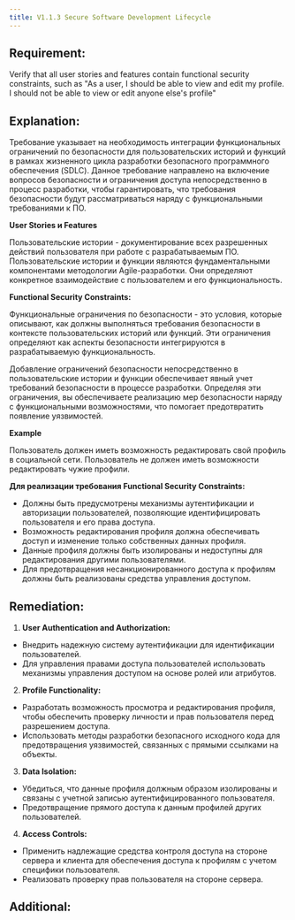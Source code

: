 ```yaml
---
title: V1.1.3 Secure Software Development Lifecycle
---
```




## Requirement:

Verify that all user stories and features contain functional security constraints, such as "As a user, I should be able to view and edit my profile. I should not be able to view or edit anyone else's profile"

## Explanation:

Требование указывает на необходимость интеграции функциональных ограничений по безопасности для пользовательских историй и функций в рамках жизненного цикла разработки безопасного программного обеспечения (SDLC). Данное требование направлено на включение вопросов безопасности и ограничения доступа непосредственно в процесс разработки, чтобы гарантировать, что требования безопасности будут рассматриваться наряду с функциональными требованиями к ПО.

**User Stories и Features**

Пользовательские истории - документирование всех разрешенных действий пользователя при работе с разрабатываемым ПО. Пользовательские истории и функции являются фундаментальными компонентами методологии Agile-разработки. Они определяют конкретное взаимодействие с пользователем и его функциональность. 

**Functional Security Constraints:**

Функциональные ограничения по безопасности - это условия, которые описывают, как должны выполняться требования безопасности в контексте пользовательских историй или функций.
Эти ограничения определяют как аспекты безопасности интегрируются в разрабатываемую функциональность.

Добавление ограничений безопасности непосредственно в пользовательские истории и функции обеспечивает явный учет требований безопасности в процессе разработки. Определяя эти ограничения, вы обеспечиваете реализацию мер безопасности наряду с функциональными возможностями, что помогает предотвратить появление уязвимостей.

**Example**

Пользователь должен иметь возможность редактировать свой профиль в социальной сети. Пользователь не должен иметь возможности редактировать чужие профили.

**Для реализации требования Functional Security Constraints:**
- Должны быть предусмотрены механизмы аутентификации и авторизации пользователей, позволяющие идентифицировать пользователя и его права доступа.
- Возможность редактирования профиля должна обеспечивать доступ и изменение только собственных данных профиля.
- Данные профиля должны быть изолированы и недоступны для редактирования другими пользователями.
- Для предотвращения несанкционированного доступа к профилям должны быть реализованы средства управления доступом.

## Remediation:

1. **User Authentication and Authorization:**

- Внедрить надежную систему аутентификации для идентификации пользователей.
- Для управления правами доступа пользователей использовать механизмы управления доступом на основе ролей или атрибутов.

2. **Profile Functionality:**

- Разработать возможность просмотра и редактирования профиля, чтобы обеспечить проверку личности и прав пользователя перед разрешением доступа.
- Использовать методы разработки безопасного исходного кода для предотвращения уязвимостей, связанных с прямыми ссылками на объекты.

3. **Data Isolation:**

- Убедиться, что данные профиля должным образом изолированы и связаны с учетной записью аутентифицированного пользователя.
- Предотвращение прямого доступа к данным профилей других пользователей.

4. **Access Controls:**

- Применить надлежащие средства контроля доступа на стороне сервера и клиента для обеспечения доступа к профилям с учетом специфики пользователя.
- Реализовать проверку прав пользователя на стороне сервера.

## Additional:
